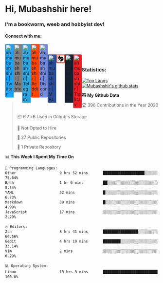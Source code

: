 # Hi, Mubashshir here!

### I'm a bookworm, weeb and hobbyist dev!
#### Connect with me:
[<img align="left" alt="ahmubashshir | Twitter" style="border-top-left-radius: 3px;border-bottom-left-radius: 3px;background-color: #1DA1F2;padding: 3px;" width="22px" src="https://simpleicons.org/icons/twitter.svg" />][twitter]
[<img align="left" alt="ahmubashshir | Matrix" style="background-color: gray;padding: 3px;" width="22px" src="https://simpleicons.org/icons/matrix.svg" />][matrix]
[<img align="left" alt="ahmubashshir | Telegram" style="background-color: #2CA5E0;padding: 3px;" width="22px" src="https://simpleicons.org/icons/telegram.svg" />][telegram]
[<img align="left" style="background-color: #FF4500;padding: 3px;" alt="ahmubashshir | Reddit" width="22px" src="https://simpleicons.org/icons/reddit.svg" />][reddit]
[<img align="left" alt="ahmubashshir | Discord" style="border-top-right-radius: 3px;border-bottom-right-radius: 3px;background-color: #7289DA;padding: 3px;" width="22px" src="https://simpleicons.org/icons/discord.svg" />][discord]
<br />
<br />
[<img align="left" alt="ahmubashshir | MAL" style="border-top-left-radius: 3px;border-bottom-left-radius: 3px;background-color: #2A4D99;padding: 3px;" width="22px" src="https://image.myanimelist.net/ui/OK6W_koKDTOqqqLDbIoPAiC8a86sHufn_jOI-JGtoCQ" />][mal]
[<img align="left" alt="ahmubashshir | Kitsu" style="background-color: #F75239;padding: 3px;" width="22px" src="https://github.com/crse/simple-icons/raw/develop/icons/kitsu.svg" />][kitsu]
[<img align="left" alt="ahmubashshir | Anilist" style="background-color: #152232;padding: 3px;" width="22px" src="https://anilist.co/img/icons/icon.svg" />][anilist]
[<img align="left" alt="ahmubashshir | Trakt.tv" style="border-top-right-radius: 3px;border-bottom-right-radius: 3px;background-color: #ED1C24;padding: 3px;" width="22px" src="https://simpleicons.org/icons/trakt.svg" />][trakt]
<br />

### Statistics:
[![Top Langs](https://github-readme-stats.vercel.app/api/top-langs/?theme=dark&username=ahmubashshir&layout=compact&hide=NSIS,HTML,CSS "Top Langs")](https://github.com/anuraghazra/github-readme-stats)
<br/>
[![Mubashshir's github stats](https://github-readme-stats.vercel.app/api?theme=dark&username=ahmubashshir&count_private=true&show_icons=true "Mubashshir's github stats")](https://github.com/anuraghazra/github-readme-stats)

<!--START_SECTION:waka-->
**🐱 My Github Data** 

> 🏆 396 Contributions in the Year 2020
 > 
> 📦 6.7 kB Used in Github's Storage 
 > 
> 🚫 Not Opted to Hire
 > 
> 📜 27 Public Repositories
 > 
> 🔑 1 Private Repository 
 > 
📊 **This Week I Spent My Time On** 

```text
💬 Programming Languages: 
Other                    9 hrs 52 mins       ███████████████████░░░░░░   75.64% 
Bash                     1 hr 6 mins         ██░░░░░░░░░░░░░░░░░░░░░░░   8.54% 
YAML                     52 mins             █░░░░░░░░░░░░░░░░░░░░░░░░   6.73% 
Markdown                 39 mins             █░░░░░░░░░░░░░░░░░░░░░░░░   4.99% 
JavaScript               17 mins             ░░░░░░░░░░░░░░░░░░░░░░░░░   2.29%

🔥 Editors: 
Zsh                      8 hrs 41 mins       ████████████████░░░░░░░░░   66.56% 
Gedit                    4 hrs 19 mins       ████████░░░░░░░░░░░░░░░░░   33.14% 
Vim                      2 mins              ░░░░░░░░░░░░░░░░░░░░░░░░░   0.29%

💻 Operating System: 
Linux                    13 hrs 3 mins       █████████████████████████   100.0%

```


<!--END_SECTION:waka-->

[twitter]: https://twitter.com/ahmubashshir
[kitsu]: https://kitsu.io/users/ahmubashshir
[anilist]: https://anilist.co/user/ahmubashshir
[mal]: https://myanimelist.net/profile/ahmubashshir
[trakt]: https://trakt.tv/users/ahmubashshir
[matrix]: https://matrix.to/#/@ahm:feneas.org
[telegram]: https://t.me/ahmubashshir
[reddit]: https://reddit.com/u/ahmubashshir
[discord]: https://discord.com/users/ahmubashshir#3527

